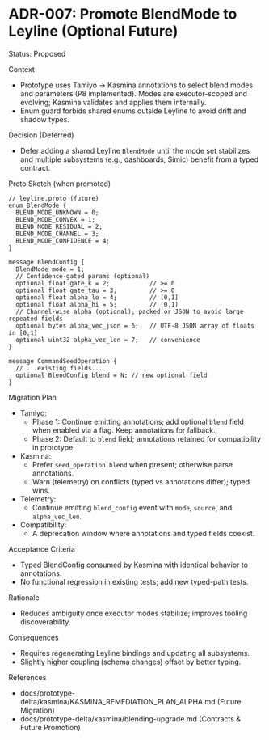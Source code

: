 # ADR-007: Promote BlendMode to Leyline (Optional Future)

Status: Proposed

Context
- Prototype uses Tamiyo → Kasmina annotations to select blend modes and parameters (P8 implemented). Modes are executor-scoped and evolving; Kasmina validates and applies them internally.
- Enum guard forbids shared enums outside Leyline to avoid drift and shadow types.

Decision (Deferred)
- Defer adding a shared Leyline `BlendMode` until the mode set stabilizes and multiple subsystems (e.g., dashboards, Simic) benefit from a typed contract.

Proto Sketch (when promoted)

```
// leyline.proto (future)
enum BlendMode {
  BLEND_MODE_UNKNOWN = 0;
  BLEND_MODE_CONVEX = 1;
  BLEND_MODE_RESIDUAL = 2;
  BLEND_MODE_CHANNEL = 3;
  BLEND_MODE_CONFIDENCE = 4;
}

message BlendConfig {
  BlendMode mode = 1;
  // Confidence-gated params (optional)
  optional float gate_k = 2;           // >= 0
  optional float gate_tau = 3;         // >= 0
  optional float alpha_lo = 4;         // [0,1]
  optional float alpha_hi = 5;         // [0,1]
  // Channel-wise alpha (optional); packed or JSON to avoid large repeated fields
  optional bytes alpha_vec_json = 6;   // UTF-8 JSON array of floats in [0,1]
  optional uint32 alpha_vec_len = 7;   // convenience
}

message CommandSeedOperation {
  // ...existing fields...
  optional BlendConfig blend = N; // new optional field
}
```

Migration Plan
- Tamiyo:
  - Phase 1: Continue emitting annotations; add optional `blend` field when enabled via a flag. Keep annotations for fallback.
  - Phase 2: Default to `blend` field; annotations retained for compatibility in prototype.
- Kasmina:
  - Prefer `seed_operation.blend` when present; otherwise parse annotations.
  - Warn (telemetry) on conflicts (typed vs annotations differ); typed wins.
- Telemetry:
  - Continue emitting `blend_config` event with `mode`, `source`, and `alpha_vec_len`.
- Compatibility:
  - A deprecation window where annotations and typed fields coexist.

Acceptance Criteria
- Typed BlendConfig consumed by Kasmina with identical behavior to annotations.
- No functional regression in existing tests; add new typed-path tests.

Rationale
- Reduces ambiguity once executor modes stabilize; improves tooling discoverability.

Consequences
- Requires regenerating Leyline bindings and updating all subsystems.
- Slightly higher coupling (schema changes) offset by better typing.

References
- docs/prototype-delta/kasmina/KASMINA_REMEDIATION_PLAN_ALPHA.md (Future Migration)
- docs/prototype-delta/kasmina/blending-upgrade.md (Contracts & Future Promotion)

